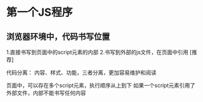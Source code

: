 # 第一个JS程序

## 浏览器环境中，代码书写位置

1.直接书写到页面中的script元素的内部
2.书写到外部的js文件，在页面中引用 [推荐]

代码分离： 内容、样式、功能，三者分离，更加容易维护和阅读

页面中，可以存在多个script元素，执行顺序从上到下
如果一个script元素引用了外部文件，内部不能书写任何内容



